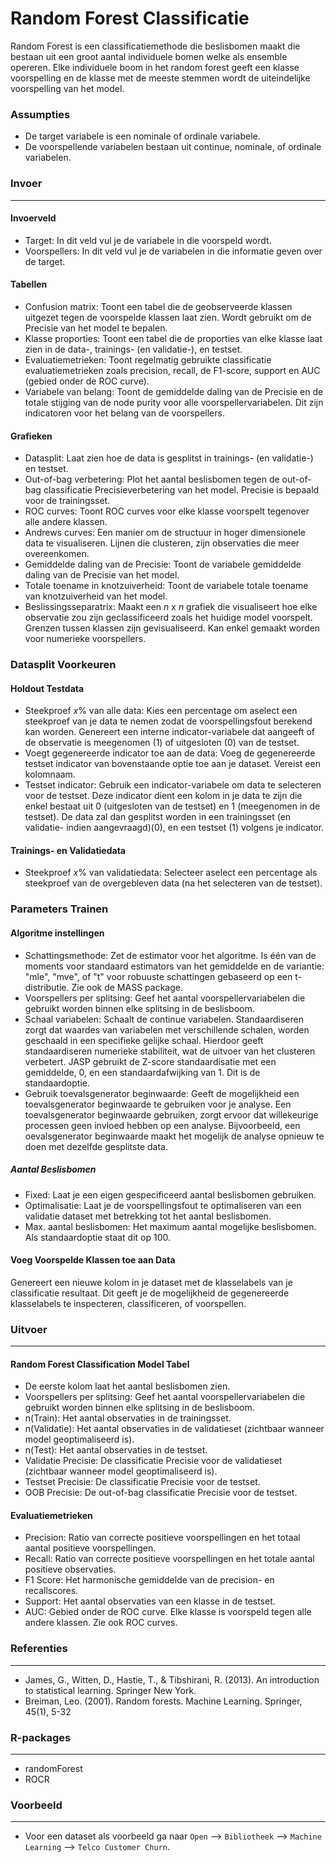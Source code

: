 Random Forest Classificatie
==========================

Random Forest is een classificatiemethode die beslisbomen maakt die bestaan uit een groot aantal individuele bomen welke als ensemble opereren. Elke individuele boom in het random forest geeft een klasse voorspelling en de klasse met de meeste stemmen wordt de uiteindelijke voorspelling van het model.


### Assumpties
- De target variabele is een nominale of ordinale variabele.
- De voorspellende variabelen bestaan uit continue, nominale, of ordinale variabelen.

### Invoer 
-------
#### Invoerveld 
- Target: In dit veld vul je de variabele in die voorspeld wordt. 
- Voorspellers: In dit veld vul je de variabelen in die informatie geven over de target. 

#### Tabellen  
- Confusion matrix: Toont een tabel die de geobserveerde klassen uitgezet tegen de voorspelde klassen laat zien. Wordt gebruikt om de Precisie van het model te bepalen.
- Klasse proporties: Toont een tabel die de proporties van elke klasse laat zien in de data-, trainings- (en validatie-), en testset.
- Evaluatiemetrieken: Toont regelmatig gebruikte classificatie evaluatiemetrieken zoals precision, recall, de F1-score, support en AUC (gebied onder de ROC curve).
- Variabele van belang: Toont de gemiddelde daling van de Precisie en de totale stijging van de node purity voor alle voorspellervariabelen. Dit zijn indicatoren voor het belang van de voorspellers.

#### Grafieken
- Datasplit: Laat zien hoe de data is gesplitst in trainings- (en validatie-) en testset.
- Out-of-bag verbetering: Plot het aantal beslisbomen tegen de out-of-bag classificatie Precisieverbetering van het model. Precisie is bepaald voor de trainingsset.
- ROC curves: Toont ROC curves voor elke klasse voorspelt tegenover alle andere klassen.
- Andrews curves: Een manier om de structuur in hoger dimensionele data te visualiseren. Lijnen die clusteren, zijn observaties die meer overeenkomen. 
- Gemiddelde daling van de Precisie: Toont de variabele gemiddelde daling van de Precisie van het model.
- Totale toename in knotzuiverheid: Toont de variabele totale toename van knotzuiverheid van het model.
- Beslissingsseparatrix: Maakt een *n* x *n* grafiek die visualiseert hoe elke observatie zou zijn geclassificeerd zoals het huidige model voorspelt. Grenzen tussen klassen zijn gevisualiseerd. Kan enkel gemaakt worden voor numerieke voorspellers.


### Datasplit Voorkeuren
#### Holdout Testdata
- Steekproef *x*% van alle data: Kies een percentage om aselect een steekproef van je data te nemen zodat de voorspellingsfout berekend kan worden. Genereert een interne indicator-variabele dat aangeeft of de observatie is meegenomen (1) of uitgesloten (0) van de testset.
- Voegt gegenereerde indicator toe aan de data: Voeg de gegenereerde testset indicator van bovenstaande optie toe aan je dataset. Vereist een kolomnaam.
- Testset indicator: Gebruik een indicator-variabele om data te selecteren voor de testset. Deze indicator dient een kolom in je data te zijn die enkel bestaat uit 0 (uitgesloten van de testset) en 1 (meegenomen in de testset). De data zal dan gesplitst worden in een trainingsset (en validatie- indien aangevraagd)(0), en een testset (1) volgens je indicator.

#### Trainings- en Validatiedata
- Steekproef *x*% van validatiedata: Selecteer aselect een percentage als steekproef van de overgebleven data (na het selecteren van de testset).

### Parameters Trainen
#### Algoritme instellingen
- Schattingsmethode: Zet de estimator voor het algoritme. Is één van de moments voor standaard estimators van het gemiddelde en de variantie: "mle", "mve", of "t" voor robuuste schattingen gebaseerd op een t-distributie. Zie ook de MASS package.
- Voorspellers per splitsing: Geef het aantal voorspellervariabelen die gebruikt worden binnen elke splitsing in de beslisboom. 
- Schaal variabelen: Schaalt de continue variabelen. Standaardiseren zorgt dat waardes van variabelen met verschillende schalen, worden geschaald in een specifieke gelijke schaal. Hierdoor geeft standaardiseren numerieke stabiliteit, wat de uitvoer van het clusteren verbetert. JASP gebruikt de Z-score standaardisatie met een gemiddelde, 0, en een standaardafwijking van 1. Dit is de standaardoptie.
- Gebruik toevalsgenerator beginwaarde: Geeft de mogelijkheid een toevalsgenerator beginwaarde te gebruiken voor je analyse. Een toevalsgenerator beginwaarde gebruiken, zorgt ervoor dat willekeurige processen geen invloed hebben op een analyse. Bijvoorbeeld, een oevalsgenerator beginwaarde maakt het mogelijk de analyse opnieuw te doen met dezelfde gesplitste data.


##### Aantal Beslisbomen
- Fixed: Laat je een eigen gespecificeerd aantal beslisbomen gebruiken. 
- Optimalisatie: Laat je de voorspellingsfout te optimaliseren van een validatie dataset met betrekking tot het aantal beslisbomen. 
- Max. aantal beslisbomen: Het maximum aantal mogelijke beslisbomen. Als standaardoptie staat dit op 100.

#### Voeg Voorspelde Klassen toe aan Data
Genereert een nieuwe kolom in je dataset met de klasselabels van je classificatie resultaat. Dit geeft je de mogelijkheid de gegenereerde klasselabels te inspecteren, classificeren, of voorspellen.

### Uitvoer
-------

#### Random Forest Classification Model Tabel
- De eerste kolom laat het aantal beslisbomen zien.
- Voorspellers per splitsing: Geef het aantal voorspellervariabelen die gebruikt worden binnen elke splitsing in de beslisboom. 
- n(Train): Het aantal observaties in de trainingsset.
- n(Validatie): Het aantal observaties in de validatieset (zichtbaar wanneer model geoptimaliseerd is).
- n(Test): Het aantal observaties in de testset.
- Validatie Precisie: De classificatie Precisie voor de validatieset (zichtbaar wanneer model geoptimaliseerd is).
- Testset Precisie: De classificatie Precisie voor de testset.
- OOB Precisie: De out-of-bag classificatie Precisie voor de testset.

#### Evaluatiemetrieken
- Precision: Ratio van correcte positieve voorspellingen en het totaal aantal positieve voorspellingen.
- Recall: Ratio van correcte positieve voorspellingen en het totale aantal positieve observaties.
- F1 Score: Het harmonische gemiddelde van de precision- en recallscores.
- Support: Het aantal observaties van een klasse in de testset.
- AUC: Gebied onder de ROC curve. Elke klasse is voorspeld tegen alle andere klassen. Zie ook ROC curves.

### Referenties
-------- 
- James, G., Witten, D., Hastie, T., & Tibshirani, R. (2013). An introduction to statistical learning. Springer New York.
- Breiman, Leo. (2001). Random forests. Machine Learning. Springer, 45(1), 5-32

### R-packages 
--- 
- randomForest
- ROCR

### Voorbeeld 
--- 
- Voor een dataset als voorbeeld ga naar `Open` --> `Bibliotheek` --> `Machine Learning` --> `Telco Customer Churn`.  

